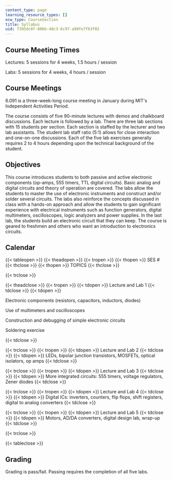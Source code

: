 ```yaml
---
content_type: page
learning_resource_types: []
ocw_type: CourseSection
title: Syllabus
uid: f395dc0f-80bb-48c3-6c97-a90fe7f63f02
---
```


Course Meeting Times
--------------------

Lectures: 5 sessions for 4 weeks, 1.5 hours / session

Labs: 5 sessions for 4 weeks, 4 hours / session

Course Meetings
---------------

6.091 is a three-week-long course meeting in January during MIT's Independent Activities Period.

The course consists of five 90-minute lectures with demos and chalkboard discussions. Each lecture is followed by a lab. There are three lab sections with 15 students per section. Each section is staffed by the lecturer and two lab assistants. The student lab staff ratio (5:1) allows for close interaction and one-on-one discussions. Each of the five lab exercises generally requires 2 to 4 hours depending upon the technical background of the student.

Objectives
----------

This course introduces students to both passive and active electronic components (op-amps, 555 timers, TTL digital circuits). Basic analog and digital circuits and theory of operation are covered. The labs allow the students to master the use of electronic instruments and construct and/or solder several circuits. The labs also reinforce the concepts discussed in class with a hands-on approach and allow the students to gain significant experience with electrical instruments such as function generators, digital multimeters, oscilloscopes, logic analyzers and power supplies. In the last lab, the students build an electronic circuit that they can keep. The course is geared to freshmen and others who want an introduction to electronics circuits.

Calendar
--------

{{< tableopen >}}
{{< theadopen >}}
{{< tropen >}}
{{< thopen >}}
SES #
{{< thclose >}}
{{< thopen >}}
TOPICS
{{< thclose >}}

{{< trclose >}}

{{< theadclose >}}
{{< tropen >}}
{{< tdopen >}}
Lecture and Lab 1
{{< tdclose >}}
{{< tdopen >}}


Electronic components (resistors, capacitors, inductors, diodes)

Use of multimeters and oscilloscopes

Construction and debugging of simple electronic circuits

Soldering exercise


{{< tdclose >}}

{{< trclose >}}
{{< tropen >}}
{{< tdopen >}}
Lecture and Lab 2
{{< tdclose >}}
{{< tdopen >}}
LEDs, bipolar junction transistors, MOSFETs, optical isolators, op amps
{{< tdclose >}}

{{< trclose >}}
{{< tropen >}}
{{< tdopen >}}
Lecture and Lab 3
{{< tdclose >}}
{{< tdopen >}}
More integrated circuits: 555 timers, voltage regulators, Zener diodes
{{< tdclose >}}

{{< trclose >}}
{{< tropen >}}
{{< tdopen >}}
Lecture and Lab 4
{{< tdclose >}}
{{< tdopen >}}
Digital ICs: inverters, counters, flip flops, shift registers, digital to analog converters
{{< tdclose >}}

{{< trclose >}}
{{< tropen >}}
{{< tdopen >}}
Lecture and Lab 5
{{< tdclose >}}
{{< tdopen >}}
Motors, AD/DA converters, digital design lab, wrap-up
{{< tdclose >}}

{{< trclose >}}

{{< tableclose >}}

Grading
-------

Grading is pass/fail. Passing requires the completion of all five labs.